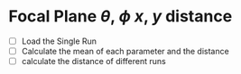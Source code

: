 # Focal Plane $\theta$, $\phi$ $x$, $y$ distance 

- [ ] Load the Single Run 
- [ ] Calculate the mean of each parameter and the distance
- [ ] calculate the distance of different runs

